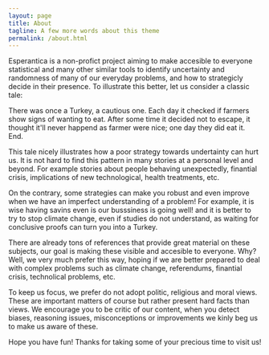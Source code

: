 ```yaml
---
layout: page
title: About
tagline: A few more words about this theme
permalink: /about.html
---
```



Esperantica is a non-profict project aiming to make accesible to everyone statistical and many other similar tools 
to identify uncertainty and randomness of many of our everyday problems, and how to strategicly decide in their presence. 
To illustrate this better, let us consider a classic tale:

There was once a Turkey, a cautious one. Each day it checked if farmers show signs of wanting to eat. After some time it decided not to escape, it thought it'll never happend as farmer were nice; one day they did eat it. End.

This tale nicely illustrates how a poor strategy towards undertainty can hurt us. It is not hard to find this pattern in many  stories at a personal level and beyond. For example stories about people behaving unexpectedly, finantial crisis, implications of new technological, health treatments, etc.

On the contrary, some strategies can make you robust and even improve when we have an imperfect understanding of a problem! For example, it is wise having savins even is our busssiness is going well! and it is better to try to stop climate change, even if studies do not understand, as waiting for conclusive proofs can turn you into a Turkey. 

There are already tons of references that provide great material on these subjects, our goal is making these visible and accesible to everyone. Why? Well, we very much prefer this way, hoping if we are better prepared to deal with complex problems such as climate change, referendums, finantial crisis, technolical problems, etc.

To keep us focus, we prefer do not adopt politic, religious and moral views. These are important matters 
of course but rather present hard facts than views. We encourage you to be critic of our content, when you detect biases, reasoning issues, misconceptions or improvements we kinly beg us to make us aware of these.

Hope you have fun! Thanks for taking some of your precious time to visit us!
